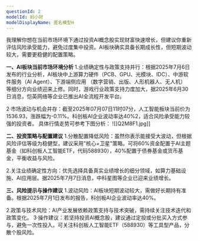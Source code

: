 ```yaml
---
questionId: 2
modelId: 蚂小财
modelDisplayName: 匿名模型H
---
```

我理解你想在当前市场环境下通过投资AI概念股实现财富快速增长，但建议你重新评估风险承受能力，避免过度集中投资。AI板块确实具备长期成长性，但短期波动较大，需要更稳健的配置策略。

**一、AI板块当前市场环境分析**
1.业绩确定性与政策支持并行：根据2025年7月6日发布的行业分析，AI板块中上游算力硬件（PCB、GPU、光模块、IDC）、中游软件服务（Al Agent）、下游端侧应用
（数字营销、出版、人形机器人、无人机）
等细分方向业绩迎来上修。同时，游戏行业政策支持力度加大，据2025年6月30日消息，恺英网络等企业已推出AI全流程开发平台。

2·市场波动与机会并存：截至2025年07月07日11时07分，人工智能板块当前价为1536.93，涨跌幅为-0.11%。科创板AI企业波动率达40%2，适合风险承受能力较强的投资者。
具体行情走势可参考下图分析：
![[Q2M8F1.jpg]]

**二、投资策略与配置建议**
1.分散配置降低风险：虽然你表示能接受大波动，但根据风险评估等级为稳健型，建议采用"核心+卫星"策略。可将60%资金配置于AI主题基金（如科创板人工智能ETF，代码588930），40%配置于债券基金或货币基金，平衡收益与风险。

2.关注业绩确定性方向：优先选择具备真实业绩增长的细分领域，如算力基础设施、AI应用层。据2025年7月7日消息，中科星图等企业已迎来业绩增长。

**三、风险提示与操作建议**
1.波动风险：Al板块短期波动较大，需做好长期持有准备。根据2025年7月1日发布的报告，科创板AI企业波动率达40%。

2.政策与技术风险：AI产业发展依赖政策支持与技术突破，需持续关注技术迭代和政策变化。
3·操作建议：若坚持投资AI概念股，建议通过定投或分批买入方式参与，避免一次性投入。可关注科创板人工智能ETF（588930）等工具型产品，分散个股风险。